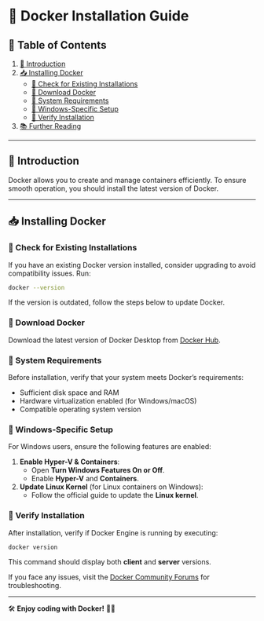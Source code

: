 # 🐳 Docker Installation Guide

## 📖 Table of Contents
1. [📌 Introduction](#-introduction)
2. [📥 Installing Docker](#-installing-docker)
   - [🔹 Check for Existing Installations](#-check-for-existing-installations)
   - [🔹 Download Docker](#-download-docker)
   - [🔹 System Requirements](#-system-requirements)
   - [🔹 Windows-Specific Setup](#-windows-specific-setup)
   - [🔹 Verify Installation](#-verify-installation)
3. [📚 Further Reading](#-further-reading)

---

## 📌 Introduction
Docker allows you to create and manage containers efficiently. To ensure smooth operation, you should install the latest version of Docker.

---

## 📥 Installing Docker

### 🔹 Check for Existing Installations
If you have an existing Docker version installed, consider upgrading to avoid compatibility issues. Run:
```sh
docker --version
```
If the version is outdated, follow the steps below to update Docker.

### 🔹 Download Docker
Download the latest version of Docker Desktop from [Docker Hub](https://www.docker.com/products/docker-desktop/).

### 🔹 System Requirements
Before installation, verify that your system meets Docker’s requirements:
- Sufficient disk space and RAM
- Hardware virtualization enabled (for Windows/macOS)
- Compatible operating system version

### 🔹 Windows-Specific Setup
For Windows users, ensure the following features are enabled:
1. **Enable Hyper-V & Containers**:
   - Open **Turn Windows Features On or Off**.
   - Enable **Hyper-V** and **Containers**.
2. **Update Linux Kernel** (for Linux containers on Windows):
   - Follow the official guide to update the **Linux kernel**.

### 🔹 Verify Installation
After installation, verify if Docker Engine is running by executing:
```sh
docker version
```
This command should display both **client** and **server** versions.

If you face any issues, visit the [Docker Community Forums](https://forums.docker.com/) for troubleshooting.

---

🛠️ **Enjoy coding with Docker!** 🚀🐳

